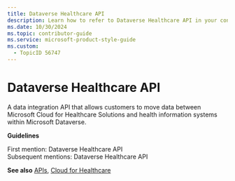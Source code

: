 ```yaml
---
title: Dataverse Healthcare API
description: Learn how to refer to Dataverse Healthcare API in your content.
ms.date: 10/30/2024
ms.topic: contributor-guide
ms.service: microsoft-product-style-guide
ms.custom:
  - TopicID 56747
---
```



# Dataverse Healthcare API

A data integration API that allows customers to move data between Microsoft Cloud for Healthcare Solutions and health information systems within Microsoft Dataverse.

**Guidelines**

First mention: Dataverse Healthcare API  
Subsequent mentions: Dataverse Healthcare API

**See also** [APIs](~\a_z_names_terms\a\apis.md), [Cloud for Healthcare](~\a_z_names_terms\c\cloud-for-healthcare.md)

